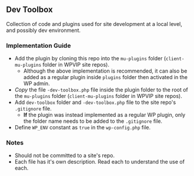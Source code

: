 ## Dev Toolbox
Collection of code and plugins used for site development at a local level, and possibly dev environment.

### Implementation Guide
- Add the plugin by cloning this repo into the `mu-plugins` folder (`client-mu-plugins` folder in WPVIP site repos).
	- Although the above implementation is recommended, it can also be added as a regular plugin inside `plugins` folder then activated in the WP admin.
- *Copy* the file `-dev-toolbox.php` file inside the plugin folder to the root of the `mu-plugins` folder (`client-mu-plugins` folder in WPVIP site repos).
- Add `dev-toolbox` folder and `-dev-toolbox.php` file to the site repo's `.gitignore` file.
	- **If** the plugin was instead implemented as a regular WP plugin, only the folder name needs to be added to the `.gitignore` file.
- Define `WP_ENV` constant as `true` in the `wp-config.php` file.

### Notes
- Should not be committed to a site's repo.
- Each file has it's own description. Read each to understand the use of each.
